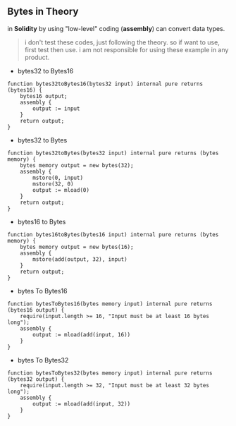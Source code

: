 ## Bytes in Theory
in **Solidity** by using "low-level" coding (**assembly**) can convert data types.

> i don't test these codes, just following the theory. so if want to use, first test then use. i am not responsible for using these example in any product.

- bytes32 to Bytes16
```solidity
function bytes32toBytes16(bytes32 input) internal pure returns (bytes16) {
    bytes16 output;
    assembly {
        output := input
    }
    return output;
}
```
- bytes32 to Bytes
```solidity
function bytes32toBytes(bytes32 input) internal pure returns (bytes memory) {
    bytes memory output = new bytes(32);
    assembly {
        mstore(0, input)
        mstore(32, 0)
        output := mload(0)
    }
    return output;
}
```
- bytes16 to Bytes
```solidity
function bytes16toBytes(bytes16 input) internal pure returns (bytes memory) {
    bytes memory output = new bytes(16);
    assembly {
        mstore(add(output, 32), input)
    }
    return output;
}
```
- bytes To Bytes16
```solidity
function bytesToBytes16(bytes memory input) internal pure returns (bytes16 output) {
    require(input.length >= 16, "Input must be at least 16 bytes long");
    assembly {
        output := mload(add(input, 16))
    }
}
```
- bytes To Bytes32
```solidity
function bytesToBytes32(bytes memory input) internal pure returns (bytes32 output) {
    require(input.length >= 32, "Input must be at least 32 bytes long");
    assembly {
        output := mload(add(input, 32))
    }
}
```
